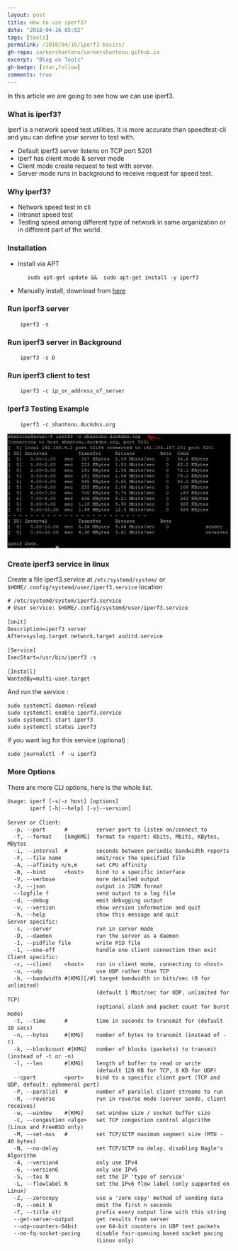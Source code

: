 ```yaml
---
layout: post
title: How to use iperf3?
date: "2018-04-16 05:02"
tags: [tools]
permalink: /2018/04/16/iperf3-basics/
gh-repo: sarkershantonu/sarkershantonu.github.io
excerpt: "Blog on Tools"
gh-badge: [star,follow]
comments: true
---
```

In this article we are going to see how we can use iperf3.

### What is iperf3? 
Iperf is a network speed test utilities. It is more accurate than speedtest-cli and you can define your server to test with.   

- Default iperf3 server listens on TCP port 5201
- Iperf has client mode & server mode 
- Client mode create request to test with server. 
- Server mode runs in background to receive request for speed test. 

### Why iperf3?
- Network speed test in cli
- Intranet speed test 
- Testing speed among different type of network in same organization or in different part of the world. 

### Installation 
- Install via APT

         sudo apt-get update &&  sudo apt-get install -y iperf3       	

- Manually install, download from [here](https://iperf.fr/iperf-download.php)

### Run iperf3 server 

		iperf3 -s 

### Run iperf3 server in Background

		iperf3 -s D

### Run iperf3 client to test

		iperf3 -c ip_or_address_of_server
		
### Iperf3 Testing Example 

		iperf3 -c shantonu.duckdns.org

![image](/images/iperf3-cli.jpg)

### Create iperf3 service in linux
Create a file iperf3.service at ```/etc/systemd/system/``` or ```$HOME/.config/systemd/user/iperf3.service``` location 

```
# /etc/systemd/system/iperf3.service
# User service: $HOME/.config/systemd/user/iperf3.service

[Unit]
Description=iperf3 server
After=syslog.target network.target auditd.service

[Service]
ExecStart=/usr/bin/iperf3 -s

[Install]
WantedBy=multi-user.target
```

And run the service : 
```
sudo systemctl daemon-reload
sudo systemctl enable iperf3.service
sudo systemctl start iperf3
sudo systemctl status iperf3
```

if you want log for this service (optional) : 
``` 
sudo journalctl -f -u iperf3
```

### More Options 
There are more CLI options, here is the whole list. 

    Usage: iperf [-s|-c host] [options]
		   iperf [-h|--help] [-v|--version]

	Server or Client:
	  -p, --port      #         server port to listen on/connect to
	  -f, --format    [kmgKMG]  format to report: Kbits, Mbits, KBytes, MBytes
	  -i, --interval  #         seconds between periodic bandwidth reports
	  -F, --file name           xmit/recv the specified file
	  -A, --affinity n/n,m      set CPU affinity
	  -B, --bind      <host>    bind to a specific interface
	  -V, --verbose             more detailed output
	  -J, --json                output in JSON format
	  --logfile f               send output to a log file
	  -d, --debug               emit debugging output
	  -v, --version             show version information and quit
	  -h, --help                show this message and quit
	Server specific:
	  -s, --server              run in server mode
	  -D, --daemon              run the server as a daemon
	  -I, --pidfile file        write PID file
	  -1, --one-off             handle one client connection then exit
	Client specific:
	  -c, --client    <host>    run in client mode, connecting to <host>
	  -u, --udp                 use UDP rather than TCP
	  -b, --bandwidth #[KMG][/#] target bandwidth in bits/sec (0 for unlimited)
								(default 1 Mbit/sec for UDP, unlimited for TCP)
								(optional slash and packet count for burst mode)
	  -t, --time      #         time in seconds to transmit for (default 10 secs)
	  -n, --bytes     #[KMG]    number of bytes to transmit (instead of -t)
	  -k, --blockcount #[KMG]   number of blocks (packets) to transmit (instead of -t or -n)
	  -l, --len       #[KMG]    length of buffer to read or write
								(default 128 KB for TCP, 8 KB for UDP)
	  --cport         <port>    bind to a specific client port (TCP and UDP, default: ephemeral port)
	  -P, --parallel  #         number of parallel client streams to run
	  -R, --reverse             run in reverse mode (server sends, client receives)
	  -w, --window    #[KMG]    set window size / socket buffer size
	  -C, --congestion <algo>   set TCP congestion control algorithm (Linux and FreeBSD only)
	  -M, --set-mss   #         set TCP/SCTP maximum segment size (MTU - 40 bytes)
	  -N, --no-delay            set TCP/SCTP no delay, disabling Nagle's Algorithm
	  -4, --version4            only use IPv4
	  -6, --version6            only use IPv6
	  -S, --tos N               set the IP 'type of service'
	  -L, --flowlabel N         set the IPv6 flow label (only supported on Linux)
	  -Z, --zerocopy            use a 'zero copy' method of sending data
	  -O, --omit N              omit the first n seconds
	  -T, --title str           prefix every output line with this string
	  --get-server-output       get results from server
	  --udp-counters-64bit      use 64-bit counters in UDP test packets
	  --no-fq-socket-pacing     disable fair-queuing based socket pacing
								(Linux only)